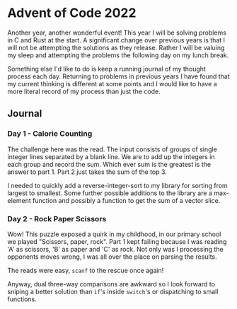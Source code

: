 # Advent of Code 2022

Another year, another wonderful event! This year I will be solving problems in C and Rust at the start. A significant change over previous years is that I will not be attempting the solutions as they release. Rather I will be valuing my sleep and attempting the problems the following day on my lunch break.

Something else I'd like to do is keep a running journal of my thought process each day. Returning to problems in previous years I have found that my current thinking is different at some points and I would like to have a more literal record of my process than just the code.

## Journal

### Day 1 - Calorie Counting

The challenge here was the read. The input consists of groups of single integer lines separated by a blank line. We are to add up the integers in each group and record the sum. Which ever sum is the greatest is the answer to part 1. Part 2 just takes the sum of the top 3.

I needed to quickly add a reverse-integer-sort to my library for sorting from largest to smallest. Some further possible additions to the library are a max-element function and possibly a function to get the sum of a vector slice.

### Day 2 - Rock Paper Scissors

Wow! This puzzle exposed a quirk in my childhood, in our primary school we played "Scissors, paper, rock". Part 1 kept failing because I was reading 'A' as scissors, 'B' as paper and 'C' as rock. Not only was I processing the opponents moves wrong, I was all over the place on parsing the results.

The reads were easy, `scanf` to the rescue once again!

Anyway, dual three-way comparisons are awkward so I look forward to sniping a better solution than `if`'s inside `switch`'s or dispatching to small functions.
